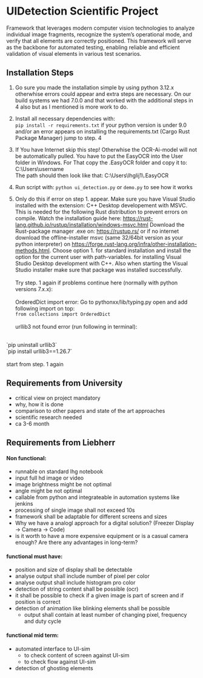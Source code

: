 # UIDetection Scientific Project
Framework that leverages modern computer vision technologies to analyze individual image fragments, recognize the system’s operational mode, and verify that all elements are correctly positioned. This framework will serve as the backbone for automated testing, enabling reliable and efficient validation of visual elements in various test scenarios.

## Installation Steps
1. Go sure you made the installation simple by using python 3.12.x otherwhise errors could appear and extra steps are necessary. On our build systems we had 7.0.0 and that worked with the additional steps in 4 also but as I mentioned is more work to do.

2. Install all necessary dependencies with:<br>
`pip install -r requirements.txt` if your python version is under 9.0 and/or an error appears on installing the requirements.txt (Cargo Rust Package Manager) jump to step. 4

2. If You have Internet skip this step! Otherwhise the OCR-Ai-model will not be automatically pulled. You have to put the EasyOCR into the User folder in Windows. For That copy the .EasyOCR folder and copy it to: C:\Users\username\
The path should then look like that: C:\Users\lhglij1\\.EasyOCR

3. Run script with: `python ui_detection.py` or `demo.py` to see how it works

4. Only do this if error on step 1. appear. Make sure you have Visual Studio installed with the extension: C++ Desktop developement with MSVC. This is needed for the following Rust distribution to prevent errors on compile. Watch the installation guide here: https://rust-lang.github.io/rustup/installation/windows-msvc.html
Download the Rust-package manager .exe on: https://rustup.rs/ or if no internet download the offline-installer msvc (same 32/64bit version as your python interpreter) on https://forge.rust-lang.org/infra/other-installation-methods.html. Choose option 1. for standard installation and install the option for the current user with path-variables. for installing Visual Studio Desktop development with C++. Also when starting the Visual Studio installer make sure that package was installed successfully.
<br><br>
Try step. 1 again if problems continue here (normally with python versions 7.x.x):
<br><br>
OrderedDict import error: Go to pythonxx/lib/typing.py open and add following import on top:<br>`from collections import OrderedDict` 
<br><br>
urllib3 not found error (run following in terminal):
<br>
`pip uninstall urllib3`<br>
`pip install urllib3==1.26.7`<br>
<br>
start from step. 1 again



## Requirements from University
- critical view on project mandatory
- why, how it is done
- comparison to other papers and state of the art approaches
- scientific research needed
- ca 3-6 month

## Requirements from Liebherr
#### Non functional:
- runnable on standard lhg notebook
- input full hd image or video
- image brightness might be not optimal
- angle might be not optimal
- callable from python and integrateable in automation systems like jenkins
- processing of single image shall not exceed 10s
- framework shall be adaptable for different screens and sizes
- Why we have a analogl approach for a digital solution? (Freezer Display → Camera → Code)
- is it worth to have a more expensive equipment or is a casual camera enough? Are there any advantages in long-term?

#### functional must have:
- position and size of display shall be detectable
- analyse output shall include number of pixel per color
- analyse output shall include histogram pro color
- detection of string content shall be possible (ocr)
- it shall be possible to check if a given image is part of screen and if position is correct
- detection of animation like blinking elements shall be possible
  - output shall contain at least number of changing pixel, frequency and duty cycle

#### functional mid term:
- automated interface to UI-sim
  - to check content of screen against UI-sim
  - to check flow against UI-sim
- detection of ghosting elements